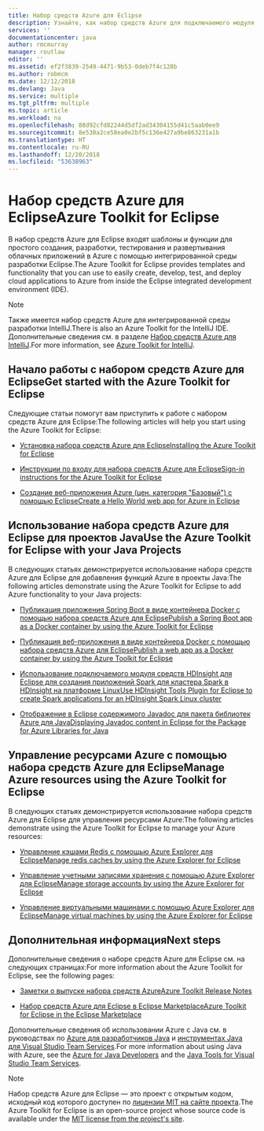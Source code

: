 ```yaml
---
title: Набор средств Azure для Eclipse
description: Узнайте, как набор средств Azure для подключаемого модуля Eclipse может помочь в создании и развертывании облачных приложений в Azure.
services: ''
documentationcenter: java
author: rmcmurray
manager: routlaw
editor: ''
ms.assetid: ef2f3839-2549-4471-9b53-0deb7f4c128b
ms.author: robmcm
ms.date: 12/12/2018
ms.devlang: Java
ms.service: multiple
ms.tgt_pltfrm: multiple
ms.topic: article
ms.workload: na
ms.openlocfilehash: 88d92cfd82244d5df2ad34304155d41c5aab0ee9
ms.sourcegitcommit: 8e530a2ce58ea0e2bf5c136e427a9be863231a1b
ms.translationtype: HT
ms.contentlocale: ru-RU
ms.lasthandoff: 12/20/2018
ms.locfileid: "53638963"
---
```

# <a name="azure-toolkit-for-eclipse"></a><span data-ttu-id="511f9-103">Набор средств Azure для Eclipse</span><span class="sxs-lookup"><span data-stu-id="511f9-103">Azure Toolkit for Eclipse</span></span>

<span data-ttu-id="511f9-104">В набор средств Azure для Eclipse входят шаблоны и функции для простого создания, разработки, тестирования и развертывания облачных приложений в Azure с помощью интегрированной среды разработки Eclipse.</span><span class="sxs-lookup"><span data-stu-id="511f9-104">The Azure Toolkit for Eclipse provides templates and functionality that you can use to easily create, develop, test, and deploy cloud applications to Azure from inside the Eclipse integrated development environment (IDE).</span></span>

> [!NOTE]
> 
> <span data-ttu-id="511f9-105">Также имеется набор средств Azure для интегрированной среды разработки IntelliJ.</span><span class="sxs-lookup"><span data-stu-id="511f9-105">There is also an Azure Toolkit for the IntelliJ IDE.</span></span> <span data-ttu-id="511f9-106">Дополнительные сведения см. в разделе [Набор средств Azure для IntelliJ](../intellij/azure-toolkit-for-intellij.md).</span><span class="sxs-lookup"><span data-stu-id="511f9-106">For more information, see [Azure Toolkit for IntelliJ](../intellij/azure-toolkit-for-intellij.md).</span></span>
> 

## <a name="get-started-with-the-azure-toolkit-for-eclipse"></a><span data-ttu-id="511f9-107">Начало работы с набором средств Azure для Eclipse</span><span class="sxs-lookup"><span data-stu-id="511f9-107">Get started with the Azure Toolkit for Eclipse</span></span>
<span data-ttu-id="511f9-108">Следующие статьи помогут вам приступить к работе с набором средств Azure для Eclipse:</span><span class="sxs-lookup"><span data-stu-id="511f9-108">The following articles will help you start using the Azure Toolkit for Eclipse:</span></span>

* [<span data-ttu-id="511f9-109">Установка набора средств Azure для Eclipse</span><span class="sxs-lookup"><span data-stu-id="511f9-109">Installing the Azure Toolkit for Eclipse</span></span>](azure-toolkit-for-eclipse-installation.md)

* [<span data-ttu-id="511f9-110">Инструкции по входу для набора средств Azure для Eclipse</span><span class="sxs-lookup"><span data-stu-id="511f9-110">Sign-in instructions for the Azure Toolkit for Eclipse</span></span>](azure-toolkit-for-eclipse-sign-in-instructions.md)

* [<span data-ttu-id="511f9-111">Создание веб-приложения Azure (цен. категория "Базовый") с помощью Eclipse</span><span class="sxs-lookup"><span data-stu-id="511f9-111">Create a Hello World web app for Azure in Eclipse</span></span>](azure-toolkit-for-eclipse-create-hello-world-web-app.md)

## <a name="use-the-azure-toolkit-for-eclipse-with-your-java-projects"></a><span data-ttu-id="511f9-112">Использование набора средств Azure для Eclipse для проектов Java</span><span class="sxs-lookup"><span data-stu-id="511f9-112">Use the Azure Toolkit for Eclipse with your Java Projects</span></span>
<span data-ttu-id="511f9-113">В следующих статьях демонстрируется использование набора средств Azure для Eclipse для добавления функций Azure в проекты Java:</span><span class="sxs-lookup"><span data-stu-id="511f9-113">The following articles demonstrate using the Azure Toolkit for Eclipse to add Azure functionality to your Java projects:</span></span>

* [<span data-ttu-id="511f9-114">Публикация приложения Spring Boot в виде контейнера Docker с помощью набора средств Azure для Eclipse</span><span class="sxs-lookup"><span data-stu-id="511f9-114">Publish a Spring Boot app as a Docker container by using the Azure Toolkit for Eclipse</span></span>](azure-toolkit-for-eclipse-publish-spring-boot-docker-app.md)

* [<span data-ttu-id="511f9-115">Публикация веб-приложения в виде контейнера Docker с помощью набора средств Azure для Eclipse</span><span class="sxs-lookup"><span data-stu-id="511f9-115">Publish a web app as a Docker container by using the Azure Toolkit for Eclipse</span></span>](azure-toolkit-for-eclipse-publish-as-docker-container.md)

* [<span data-ttu-id="511f9-116">Использование подключаемого модуля средств HDInsight для Eclipse для создания приложений Spark для кластера Spark в HDInsight на платформе Linux</span><span class="sxs-lookup"><span data-stu-id="511f9-116">Use HDInsight Tools Plugin for Eclipse to create Spark applications for an HDInsight Spark Linux cluster</span></span>](/azure/hdinsight/hdinsight-apache-spark-eclipse-tool-plugin)

* [<span data-ttu-id="511f9-117">Отображение в Eclipse содержимого Javadoc для пакета библиотек Azure для Java</span><span class="sxs-lookup"><span data-stu-id="511f9-117">Displaying Javadoc content in Eclipse for the Package for Azure Libraries for Java</span></span>](azure-toolkit-for-eclipse-displaying-javadoc-content-for-azure-libraries.md)

## <a name="manage-azure-resources-using-the-azure-toolkit-for-eclipse"></a><span data-ttu-id="511f9-118">Управление ресурсами Azure с помощью набора средств Azure для Eclipse</span><span class="sxs-lookup"><span data-stu-id="511f9-118">Manage Azure resources using the Azure Toolkit for Eclipse</span></span>
<span data-ttu-id="511f9-119">В следующих статьях демонстрируется использование набора средств Azure для Eclipse для управления ресурсами Azure:</span><span class="sxs-lookup"><span data-stu-id="511f9-119">The following articles demonstrate using the Azure Toolkit for Eclipse to manage your Azure resources:</span></span>

* [<span data-ttu-id="511f9-120">Управление кэшами Redis с помощью Azure Explorer для Eclipse</span><span class="sxs-lookup"><span data-stu-id="511f9-120">Manage redis caches by using the Azure Explorer for Eclipse</span></span>](azure-toolkit-for-eclipse-managing-redis-caches-using-azure-explorer.md)

* [<span data-ttu-id="511f9-121">Управление учетными записями хранения с помощью Azure Explorer для Eclipse</span><span class="sxs-lookup"><span data-stu-id="511f9-121">Manage storage accounts by using the Azure Explorer for Eclipse</span></span>](azure-toolkit-for-eclipse-managing-storage-accounts-using-azure-explorer.md)

* [<span data-ttu-id="511f9-122">Управление виртуальными машинами с помощью Azure Explorer для Eclipse</span><span class="sxs-lookup"><span data-stu-id="511f9-122">Manage virtual machines by using the Azure Explorer for Eclipse</span></span>](azure-toolkit-for-eclipse-managing-virtual-machines-using-azure-explorer.md)

## <a name="next-steps"></a><span data-ttu-id="511f9-123">Дополнительная информация</span><span class="sxs-lookup"><span data-stu-id="511f9-123">Next steps</span></span>

<span data-ttu-id="511f9-124">Дополнительные сведения о наборе средств Azure для Eclipse см. на следующих страницах:</span><span class="sxs-lookup"><span data-stu-id="511f9-124">For more information about the Azure Toolkit for Eclipse, see the following pages:</span></span>

* [<span data-ttu-id="511f9-125">Заметки о выпуске набора средств Azure</span><span class="sxs-lookup"><span data-stu-id="511f9-125">Azure Toolkit Release Notes</span></span>](https://github.com/Microsoft/azure-tools-for-java/releases)

* [<span data-ttu-id="511f9-126">Набор средств Azure для Eclipse в Eclipse Marketplace</span><span class="sxs-lookup"><span data-stu-id="511f9-126">Azure Toolkit for Eclipse in the Eclipse Marketplace</span></span>](http://marketplace.eclipse.org/content/azure-toolkit-eclipse)

<span data-ttu-id="511f9-127">Дополнительные сведения об использовании Azure с Java см. в руководствах по [Azure для разработчиков Java](https://docs.microsoft.com/java/azure/) и [инструментах Java для Visual Studio Team Services](/azure/devops/java/).</span><span class="sxs-lookup"><span data-stu-id="511f9-127">For more information about using Java with Azure, see the [Azure for Java Developers](https://docs.microsoft.com/java/azure/) and the [Java Tools for Visual Studio Team Services](/azure/devops/java/).</span></span>

<!-- [!INCLUDE [azure-toolkit-for-eclipse-additional-resources](../includes/azure-toolkit-for-eclipse-additional-resources.md)] -->

> [!NOTE]
> 
> <span data-ttu-id="511f9-128">Набор средств Azure для Eclipse — это проект с открытым кодом, исходный код которого доступен по [лицензии MIT на сайте проекта](https://github.com/microsoft/azure-tools-for-java).</span><span class="sxs-lookup"><span data-stu-id="511f9-128">The Azure Toolkit for Eclipse is an open-source project whose source code is available under the [MIT license from the project's site](https://github.com/microsoft/azure-tools-for-java).</span></span>
> 

<!-- URL List -->

[Azure for Java Developers]: https://docs.microsoft.com/java/azure

<!-- Temporarily Deprecated URLs -->

<!-- [Deploying large deployments](azure-toolkit-for-eclipse-deploying-large-deployments.md) -->
<!-- [How to Maintain Session Data with Session Affinity]: http://go.microsoft.com/fwlink/?LinkID=699539 -->
<!-- [How to Use Co-located Caching]: http://go.microsoft.com/fwlink/?LinkID=699542 -->
<!-- [How to Use Dedicated Caching]: http://go.microsoft.com/fwlink/?LinkID=699543 -->
<!-- [How to Use JMS with AMQP 1.0 in Azure with Eclipse]: http://go.microsoft.com/fwlink/?LinkID=699544 -->
<!-- [How to Use SSL Offloading]: http://go.microsoft.com/fwlink/?LinkID=699545 -->
<!-- [SSL Offloading]: http://go.microsoft.com/fwlink/?LinkID=699549 -->
<!-- [Using the Azure Service Runtime Library in JSP]: http://go.microsoft.com/fwlink/?LinkID=699551 -->
<!-- [How to Authenticate Web Users with Azure Access Control Service Using Eclipse]: /azure/active-directory/active-directory-java-authenticate-users-access-control-eclipse.md -->
<!-- [Debug a Java Web App on Azure in Eclipse]: /azure/app-service-web/app-service-web-debug-java-web-app-in-eclipse.md -->
<!-- [Debugging Azure Applications in Eclipse]: azure-toolkit-for-eclipse-debugging-azure-applications.md -->

<!-- Legacy MSDN URL = https://msdn.microsoft.com/library/azure/hh694271.aspx -->
